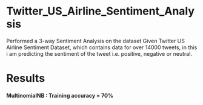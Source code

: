 # Twitter_US_Airline_Sentiment_Analysis
Performed a 3-way Sentiment Analysis on the dataset
Given Twitter US Airline Sentiment Dataset, which contains data for over 14000 tweets, in this i am predicting the sentiment of the tweet i.e. positive, negative or neutral.

# Results
#### MultinomialNB : Training accuracy = 70%
